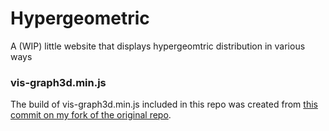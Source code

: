 # Hypergeometric

A (WIP) little website that displays hypergeomtric distribution in various ways

### vis-graph3d.min.js

The build of vis-graph3d.min.js included in this repo was created from [this commit on my fork of the original repo](https://github.com/Ryan1729/vis-graph3d/commit/29abc69e869b8c79dbfd8743d2bfc764461b07af).
